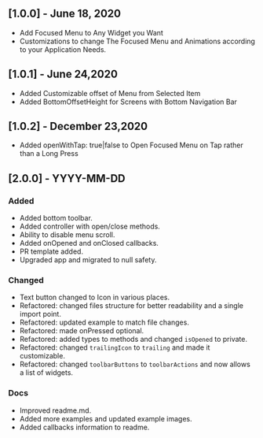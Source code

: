 ## [1.0.0] - June 18, 2020

* Add Focused Menu to Any Widget you Want
* Customizations to change The Focused Menu and Animations according to your Application Needs.

## [1.0.1] - June 24,2020

* Added Customizable offset of Menu from Selected Item
* Added BottomOffsetHeight for Screens with Bottom Navigation Bar

## [1.0.2] - December 23,2020

* Added openWithTap: true|false to Open Focused Menu on Tap rather than a Long Press

## [2.0.0] - YYYY-MM-DD

### Added
- Added bottom toolbar.
- Added controller with open/close methods.
- Ability to disable menu scroll.
- Added onOpened and onClosed callbacks.
- PR template added.
- Upgraded app and migrated to null safety.

### Changed
- Text button changed to Icon in various places.
- Refactored: changed files structure for better readability and a single import point.
- Refactored: updated example to match file changes.
- Refactored: made onPressed optional.
- Refactored: added types to methods and changed `isOpened` to private.
- Refactored: changed `trailingIcon` to `trailing` and made it customizable.
- Refactored: changed `toolbarButtons` to `toolbarActions` and now allows a list of widgets.

### Docs
- Improved readme.md.
- Added more examples and updated example images.
- Added callbacks information to readme.